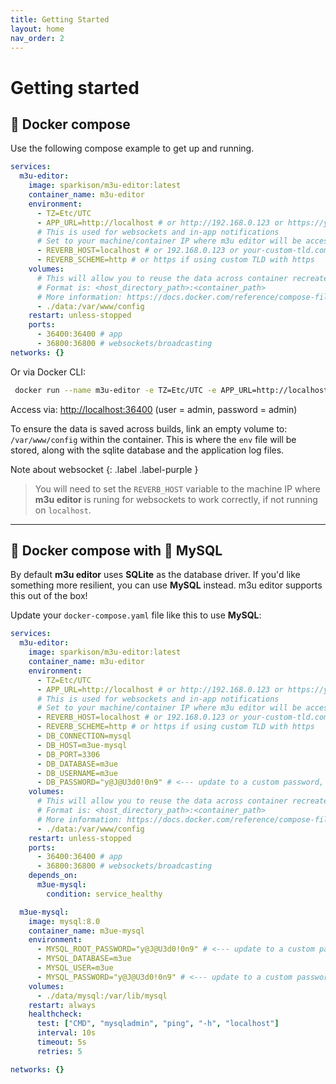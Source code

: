 ```yaml
---
title: Getting Started
layout: home
nav_order: 2
---
```


# Getting started

## 🐳 Docker compose

Use the following compose example to get up and running.

```yaml
services:
  m3u-editor:
    image: sparkison/m3u-editor:latest
    container_name: m3u-editor
    environment:
      - TZ=Etc/UTC
      - APP_URL=http://localhost # or http://192.168.0.123 or https://your-custom-tld.com
      # This is used for websockets and in-app notifications
      # Set to your machine/container IP where m3u editor will be accessed, if not localhost
      - REVERB_HOST=localhost # or 192.168.0.123 or your-custom-tld.com
      - REVERB_SCHEME=http # or https if using custom TLD with https
    volumes:
      # This will allow you to reuse the data across container recreates
      # Format is: <host_directory_path>:<container_path>
      # More information: https://docs.docker.com/reference/compose-file/volumes/
      - ./data:/var/www/config
    restart: unless-stopped
    ports:
      - 36400:36400 # app
      - 36800:36800 # websockets/broadcasting
networks: {}
```

Or via Docker CLI:

```bash
 docker run --name m3u-editor -e TZ=Etc/UTC -e APP_URL=http://localhost -e REVERB_HOST=localhost -e REVERB_SCHEME=http -v ./data:/var/www/config --restart unless-stopped -p 36400:36400 -p 36800:36800 sparkison/m3u-editor:latest 
```

Access via: [http://localhost:36400](http://localhost:36400) (user = admin, password = admin)

To ensure the data is saved across builds, link an empty volume to: `/var/www/config` within the container. This is where the `env` file will be stored, along with the sqlite database and the application log files.

Note about websocket
{: .label .label-purple }

> You will need to set the `REVERB_HOST` variable to the machine IP where **m3u editor** is runing for websockets to work correctly, if not running on `localhost`. 

---

## 🐳 Docker compose with 🐬 MySQL

By default **m3u editor** uses **SQLite** as the database driver. If you'd like something more resilient, you can use **MySQL** instead. m3u editor supports this out of the box!

Update your `docker-compose.yaml` file like this to use **MySQL**:

```yaml
services:
  m3u-editor:
    image: sparkison/m3u-editor:latest
    container_name: m3u-editor
    environment:
      - TZ=Etc/UTC
      - APP_URL=http://localhost # or http://192.168.0.123 or https://your-custom-tld.com
      # This is used for websockets and in-app notifications
      # Set to your machine/container IP where m3u editor will be accessed, if not localhost
      - REVERB_HOST=localhost # or 192.168.0.123 or your-custom-tld.com
      - REVERB_SCHEME=http # or https if using custom TLD with https
      - DB_CONNECTION=mysql
      - DB_HOST=m3ue-mysql
      - DB_PORT=3306
      - DB_DATABASE=m3ue
      - DB_USERNAME=m3ue
      - DB_PASSWORD="y@J@U3d0!0n9" # <--- update to a custom password, or use ENV
    volumes:
      # This will allow you to reuse the data across container recreates
      # Format is: <host_directory_path>:<container_path>
      # More information: https://docs.docker.com/reference/compose-file/volumes/
      - ./data:/var/www/config
    restart: unless-stopped
    ports:
      - 36400:36400 # app
      - 36800:36800 # websockets/broadcasting
    depends_on:
      m3ue-mysql:
        condition: service_healthy

  m3ue-mysql:
    image: mysql:8.0
    container_name: m3ue-mysql
    environment:
      - MYSQL_ROOT_PASSWORD="y@J@U3d0!0n9" # <--- update to a custom password, or use ENV
      - MYSQL_DATABASE=m3ue
      - MYSQL_USER=m3ue
      - MYSQL_PASSWORD="y@J@U3d0!0n9" # <--- update to a custom password, or use ENV
    volumes:
      - ./data/mysql:/var/lib/mysql
    restart: always
    healthcheck:
      test: ["CMD", "mysqladmin", "ping", "-h", "localhost"]
      interval: 10s
      timeout: 5s
      retries: 5

networks: {}
```